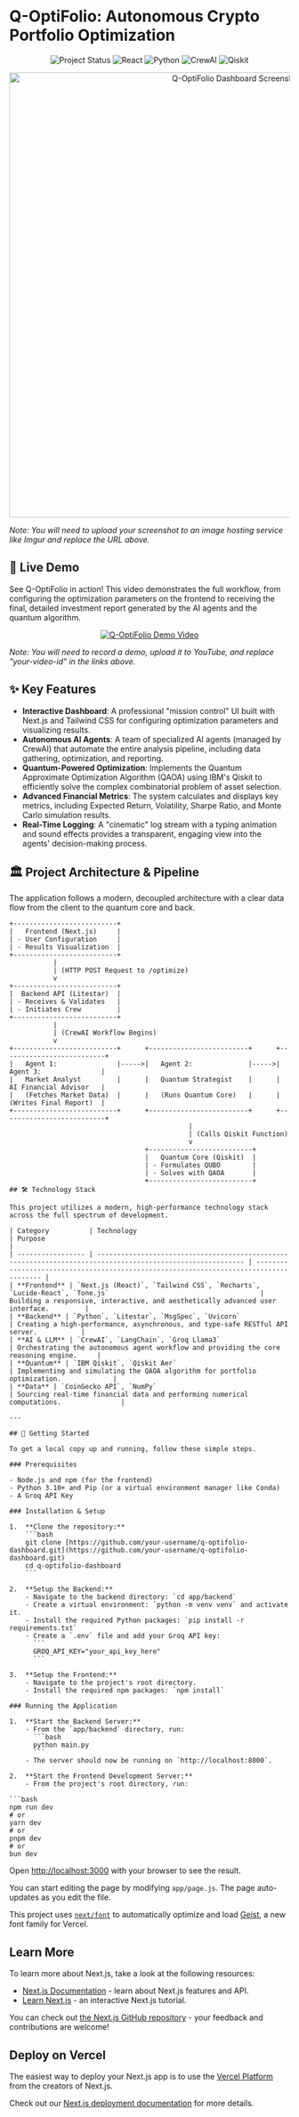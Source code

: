 # Q-OptiFolio: Autonomous Crypto Portfolio Optimization

<p align="center">
  <img src="https://img.shields.io/badge/status-complete-green" alt="Project Status">
  <img src="https://img.shields.io/badge/React-Next.js-blue" alt="React">
  <img src="https://img.shields.io/badge/Python-Litestar-yellow" alt="Python">
  <img src="https://img.shields.io/badge/AI-CrewAI-purple" alt="CrewAI">
  <img src="https://img.shields.io/badge/Quantum-Qiskit-cyan" alt="Qiskit">
</p>

<p align="center">
  <img src="https://i.imgur.com/your-screenshot-url.png" alt="Q-OptiFolio Dashboard Screenshot" width="800">
</p>

*Note: You will need to upload your screenshot to an image hosting service like Imgur and replace the URL above.*

## 🎥 Live Demo

See Q-OptiFolio in action! This video demonstrates the full workflow, from configuring the optimization parameters on the frontend to receiving the final, detailed investment report generated by the AI agents and the quantum algorithm.

<p align="center">
  <a href="https://www.youtube.com/watch?v=your-video-id">
    <img src="https://img.youtube.com/vi/your-video-id/0.jpg" alt="Q-OptiFolio Demo Video">
  </a>
</p>

*Note: You will need to record a demo, upload it to YouTube, and replace "your-video-id" in the links above.*

## ✨ Key Features

- **Interactive Dashboard**: A professional "mission control" UI built with Next.js and Tailwind CSS for configuring optimization parameters and visualizing results.
- **Autonomous AI Agents**: A team of specialized AI agents (managed by CrewAI) that automate the entire analysis pipeline, including data gathering, optimization, and reporting.
- **Quantum-Powered Optimization**: Implements the Quantum Approximate Optimization Algorithm (QAOA) using IBM's Qiskit to efficiently solve the complex combinatorial problem of asset selection.
- **Advanced Financial Metrics**: The system calculates and displays key metrics, including Expected Return, Volatility, Sharpe Ratio, and Monte Carlo simulation results.
- **Real-Time Logging**: A "cinematic" log stream with a typing animation and sound effects provides a transparent, engaging view into the agents' decision-making process.

## 🏛️ Project Architecture & Pipeline

The application follows a modern, decoupled architecture with a clear data flow from the client to the quantum core and back.

```plaintext
+--------------------------+
|   Frontend (Next.js)     |
| - User Configuration     |
| - Results Visualization  |
+--------------------------+
           |
           | (HTTP POST Request to /optimize)
           v
+--------------------------+
|  Backend API (Litestar)  |
| - Receives & Validates   |
| - Initiates Crew         |
+--------------------------+
           |
           | (CrewAI Workflow Begins)
           v
+--------------------------+      +-------------------------+      +--------------------------+
|   Agent 1:               |----->|   Agent 2:              |----->|   Agent 3:               |
|   Market Analyst         |      |   Quantum Strategist    |      |   AI Financial Advisor   |
|   (Fetches Market Data)  |      |   (Runs Quantum Core)   |      |   (Writes Final Report)  |
+--------------------------+      +-------------------------+      +--------------------------+
                                             |
                                             | (Calls Qiskit Function)
                                             v
                                  +--------------------------+
                                  |   Quantum Core (Qiskit)  |
                                  | - Formulates QUBO        |
                                  | - Solves with QAOA       |
                                  +--------------------------+
## 🛠️ Technology Stack

This project utilizes a modern, high-performance technology stack across the full spectrum of development.

| Category          | Technology                                                                                                  | Purpose                                                                                |
| ----------------- | ----------------------------------------------------------------------------------------------------------- | -------------------------------------------------------------------------------------- |
| **Frontend** | `Next.js (React)`, `Tailwind CSS`, `Recharts`, `Lucide-React`, `Tone.js`                                      | Building a responsive, interactive, and aesthetically advanced user interface.         |
| **Backend** | `Python`, `Litestar`, `MsgSpec`, `Uvicorn`                                                                  | Creating a high-performance, asynchronous, and type-safe RESTful API server.           |
| **AI & LLM** | `CrewAI`, `LangChain`, `Groq Llama3`                                                                          | Orchestrating the autonomous agent workflow and providing the core reasoning engine.     |
| **Quantum** | `IBM Qiskit`, `Qiskit Aer`                                                                                    | Implementing and simulating the QAOA algorithm for portfolio optimization.             |
| **Data** | `CoinGecko API`, `NumPy`                                                                                      | Sourcing real-time financial data and performing numerical computations.               |

---

## 🚀 Getting Started

To get a local copy up and running, follow these simple steps.

### Prerequisites

- Node.js and npm (for the frontend)
- Python 3.10+ and Pip (or a virtual environment manager like Conda)
- A Groq API Key

### Installation & Setup

1.  **Clone the repository:**
    ```bash
    git clone [https://github.com/your-username/q-optifolio-dashboard.git](https://github.com/your-username/q-optifolio-dashboard.git)
    cd q-optifolio-dashboard
    ```

2.  **Setup the Backend:**
    - Navigate to the backend directory: `cd app/backend`
    - Create a virtual environment: `python -m venv venv` and activate it.
    - Install the required Python packages: `pip install -r requirements.txt`
    - Create a `.env` file and add your Groq API key:
      ```
      GROQ_API_KEY="your_api_key_here"
      ```

3.  **Setup the Frontend:**
    - Navigate to the project's root directory.
    - Install the required npm packages: `npm install`

### Running the Application

1.  **Start the Backend Server:**
    - From the `app/backend` directory, run:
      ```bash
      python main.py
      ```
    - The server should now be running on `http://localhost:8000`.

2.  **Start the Frontend Development Server:**
    - From the project's root directory, run:

```bash
npm run dev
# or
yarn dev
# or
pnpm dev
# or
bun dev
```

Open [http://localhost:3000](http://localhost:3000) with your browser to see the result.

You can start editing the page by modifying `app/page.js`. The page auto-updates as you edit the file.

This project uses [`next/font`](https://nextjs.org/docs/app/building-your-application/optimizing/fonts) to automatically optimize and load [Geist](https://vercel.com/font), a new font family for Vercel.

## Learn More

To learn more about Next.js, take a look at the following resources:

- [Next.js Documentation](https://nextjs.org/docs) - learn about Next.js features and API.
- [Learn Next.js](https://nextjs.org/learn) - an interactive Next.js tutorial.

You can check out [the Next.js GitHub repository](https://github.com/vercel/next.js) - your feedback and contributions are welcome!

## Deploy on Vercel

The easiest way to deploy your Next.js app is to use the [Vercel Platform](https://vercel.com/new?utm_medium=default-template&filter=next.js&utm_source=create-next-app&utm_campaign=create-next-app-readme) from the creators of Next.js.

Check out our [Next.js deployment documentation](https://nextjs.org/docs/app/building-your-application/deploying) for more details.
